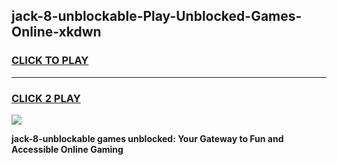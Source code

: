 
## jack-8-unblockable-Play-Unblocked-Games-Online-xkdwn
<h3>
<a href="https://premium76.site?title=jack-8-unblockable&ref=25A">CLICK TO PLAY</a></h3>
<hr>

<h3>
<a href="https://premium76.site?title=jack-8-unblockable&ref=25A">CLICK 2 PLAY</a>
  
</h3>

<a href="https://premium76.site?title=jack-8-unblockable&ref=25A"><img src="https://clearcache.store/games.png"></a>


**jack-8-unblockable games unblocked: Your Gateway to Fun and Accessible Online Gaming**
